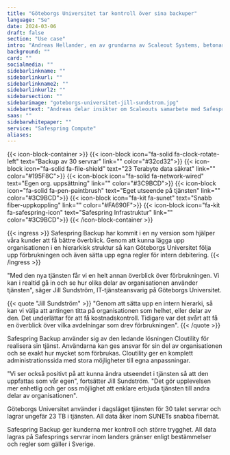 ```yaml
---
title: "Göteborgs Universitet tar kontroll över sina backuper"
language: "Se"
date: 2024-03-06
draft: false
section: "Use case"
intro: "Andreas Hellander, en av grundarna av Scaleout Systems, betonar att det gemensamma värdet av datasäkerhet och användning av öppen källkod har varit en stark grund i samarbetet med Safespring."
background: ""
card: ""
socialmedia: ""
sidebarlinkname: ""
sidebarlinkurl: ""
sidebarlinkname2: ""
sidebarlinkurl2: ""
sidebarsection: ""
sidebarimage: "goteborgs-universitet-jill-sundstrom.jpg"
sidebartext: "Andreas delar insikter om Scaleouts samarbete med Safespring och vikten av databehandling inom EU."
saas: ""
sidebarwhitepaper: ""
service: "Safespring Compute"
aliases:
---
```


{{< icon-block-container >}}
    {{< icon-block icon="fa-solid fa-clock-rotate-left" text="Backup av 30 servrar" link="" color="#32cd32">}}
    {{< icon-block icon="fa-solid fa-file-shield" text="23 Terabyte data säkrat" link="" color="#195F8C">}}
    {{< icon-block icon="fa-solid fa-network-wired" text="Egen org. uppsättning" link="" color="#3C9BCD">}}
    {{< icon-block icon="fa-solid fa-pen-paintbrush" text="Eget utseende på tjänsten" link="" color="#3C9BCD">}}
    {{< icon-block icon="fa-kit fa-sunet" text="Snabb fiber-uppkoppling" link="" color="#FA690F">}}
    {{< icon-block icon="fa-kit fa-safespring-icon" text="Safespring Infrastruktur" link="" color="#3C9BCD">}}
{{< /icon-block-container >}}

{{< ingress >}}
Safespring Backup har kommit i en ny version som hjälper våra kunder att få bättre överblick. Genom att kunna lägga upp organisationen i en hierarkisk struktur så kan Göteborgs Universitet följa upp förbrukningen och även sätta upp egna regler för intern debitering.
{{< /ingress >}}

"Med den nya tjänsten får vi en helt annan överblick över förbrukningen. Vi kan i realtid gå in och se hur olika delar av organisationen använder tjänsten", säger Jill Sundström, IT-tjänsteansvarig på Göteborgs Universitet.

{{< quote "Jill Sundström" >}}
"Genom att sätta upp en intern hierarki, så kan vi välja att antingen titta på organisationen som helhet, eller delar av den. Det underlättar för att få kostnadskontroll. Tidigare var det svårt att få en överblick över vilka avdelningar som drev förbrukningen".
{{< /quote >}}

Safespring Backup använder sig av den ledande lösningen Cloutility för realisera sin tjänst. Användarna kan ges ansvar för sin del av organisationen och se exakt hur mycket som förbrukas.  Cloutility ger en komplett administrationssida med stora möjligheter till egna anpassningar.

"Vi ser också positivt på att kunna ändra utseendet i tjänsten så att den uppfattas som vår egen", fortsätter Jill Sundström. "Det gör upplevelsen mer enhetlig och ger oss möjlighet att enklare erbjuda tjänsten till andra delar av organisationen".

Göteborgs Universitet använder i dagsläget tjänsten för 30 talet servrar och lagrar ungefär 23 TB i tjänsten. All data åker inom SUNETs snabba fibernät.

Safespring Backup ger kunderna mer kontroll och större trygghet. All data lagras på Safesprings servrar inom landers gränser enligt bestämmelser och regler som gäller i Sverige.
